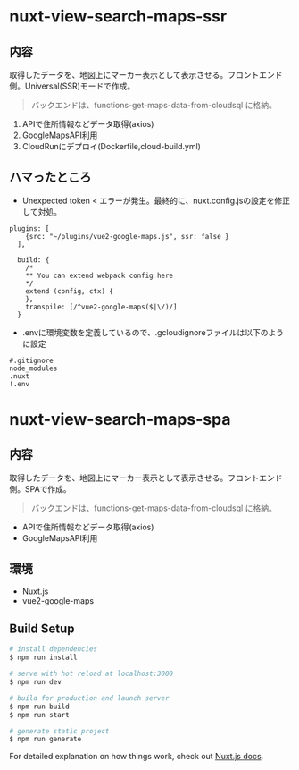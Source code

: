 # nuxt-view-search-maps-ssr
## 内容
取得したデータを、地図上にマーカー表示として表示させる。フロントエンド側。Universal(SSR)モードで作成。
> バックエンドは、functions-get-maps-data-from-cloudsql に格納。
1. APIで住所情報などデータ取得(axios)
2. GoogleMapsAPI利用
3. CloudRunにデプロイ(Dockerfile,cloud-build.yml)

## ハマったところ
- Unexpected token < エラーが発生。最終的に、nuxt.config.jsの設定を修正して対処。
```
plugins: [
    {src: "~/plugins/vue2-google-maps.js", ssr: false }
  ],
```

```
  build: {
    /*
    ** You can extend webpack config here
    */
    extend (config, ctx) {
    },
    transpile: [/^vue2-google-maps($|\/)/]
  }
```
- .envに環境変数を定義しているので、.gcloudignoreファイルは以下のように設定
```
#.gitignore
node_modules
.nuxt
!.env
```


# nuxt-view-search-maps-spa
## 内容
取得したデータを、地図上にマーカー表示として表示させる。フロントエンド側。SPAで作成。
> バックエンドは、functions-get-maps-data-from-cloudsql に格納。
- APIで住所情報などデータ取得(axios)
- GoogleMapsAPI利用

## 環境
- Nuxt.js
- vue2-google-maps

## Build Setup

``` bash
# install dependencies
$ npm run install

# serve with hot reload at localhost:3000
$ npm run dev

# build for production and launch server
$ npm run build
$ npm run start

# generate static project
$ npm run generate
```

For detailed explanation on how things work, check out [Nuxt.js docs](https://nuxtjs.org).
